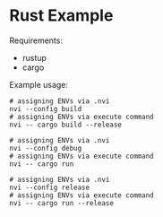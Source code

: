 # Rust Example

Requirements:
- rustup
- cargo

Example usage:
```DOSINI
# assigning ENVs via .nvi
nvi --config build
# assigning ENVs via execute command
nvi -- cargo build --release

# assigning ENVs via .nvi
nvi --config debug
# assigning ENVs via execute command
nvi -- cargo run

# assigning ENVs via .nvi
nvi --config release
# assigning ENVs via execute command
nvi -- cargo run --release
```
